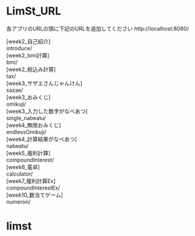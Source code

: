 # LimSt_URL
各アプリのURLの頭に下記のURLを追加してください
http://localhost:8080/

[week2_自己紹介]  
introduce/  
[week2_bmi計算]  
bmi/  
[week2_税込み計算]  
tax/  
[week3_サザエさんじゃんけん]  
sazae/  
[week3_おみくじ]  
omikuji/  
[week3_入力した数字がなべあつ]  
single_nabeatu/  
[week4_無限おみくじ]  
endlessOmikuji/  
[week4_計算結果がなべあつ]  
nabeatu/  
[week5_複利計算]  
compoundInterest/  
[week6_電卓]  
calculator/  
[week7_複利計算Ex]  
compoundInterestEx/  
[week10_数当てゲーム]  
numeron/  
# limst
